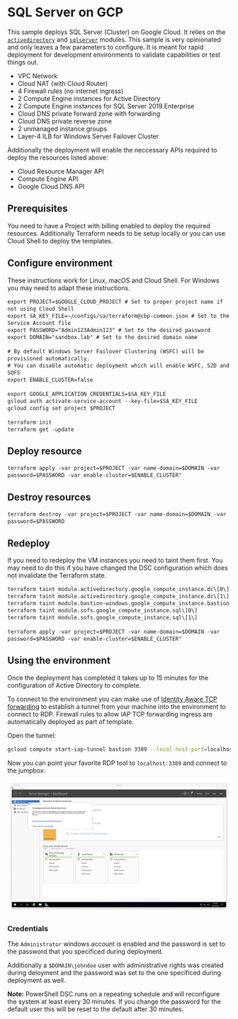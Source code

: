 # SQL Server on GCP #
This sample deploys SQL Server (Cluster) on Google Cloud. It relies on the [`activedirectory`](../../modules/activedirectory/) and [`sqlserver`](../../modules/sqlserver/) modules. This sample is very opinionated and only leaves a few parameters to configure. It is meant for rapid deployment for development environments to validate capabilities or test things out.

* VPC Network
* Cloud NAT (with Cloud Router)
* 4 Firewall rules (no internet ingress)
* 2 Compute Engine instances for Active Directory
* 2 Compute Engine instances for SQL Server 2019 Enterprise
* Cloud DNS private forward zone with forwarding
* Cloud DNS private reverse zone
* 2 unmanaged instance groups
* Layer-4 ILB for Windows Server Failover Cluster

Additionally the deployment will enable the neccessary APIs required to deploy the resources listed above:

* Cloud Resource Manager API
* Compute Engine API
* Google Cloud DNS API

## Prerequisites ##
You need to have a Project with billing enabled to deploy the required resources. Additionally Terraform needs to be setup locally or you can use Cloud Shell to deploy the templates.

## Configure environment ##
These instructions work for Linux, macOS and Cloud Shell. For Windows you may need to adapt these instructions.

```
export PROJECT=$GOOGLE_CLOUD_PROJECT # Set to proper project name if not using Cloud Shell
export SA_KEY_FILE=~/configs/sa/terraform@cbp-common.json # Set to the Service Account file
export PASSWORD="Admin123Admin123" # Set to the desired password
export DOMAIN="sandbox.lab" # Set to the desired domain name

# By default Windows Server Failover Clustering (WSFC) will be provisioned automatically.
# You can disable automatic deployment which will enable WSFC, S2D and SOFS
export ENABLE_CLUSTER=false

export GOOGLE_APPLICATION_CREDENTIALS=$SA_KEY_FILE
gcloud auth activate-service-account --key-file=$SA_KEY_FILE
gcloud config set project $PROJECT

terraform init
terraform get -update
```

## Deploy resource ##
```
terraform apply -var project=$PROJECT -var name-domain=$DOMAIN -var password=$PASSWORD -var enable-cluster=$ENABLE_CLUSTER"
```

## Destroy resources ##
```
terraform destroy -var project=$PROJECT -var name-domain=$DOMAIN -var password=$PASSWORD
```

## Redeploy ##
If you need to redeploy the VM instances you need to taint them first. You may need to do this if you have changed the DSC configuration which does not invalidate the Terraform state.

```
terraform taint module.activedirectory.google_compute_instance.dc\[0\]
terraform taint module.activedirectory.google_compute_instance.dc\[1\]
terraform taint module.bastion-windows.google_compute_instance.bastion
terraform taint module.sofs.google_compute_instance.sql\[0\]
terraform taint module.sofs.google_compute_instance.sql\[1\]

terraform apply -var project=$PROJECT -var name-domain=$DOMAIN -var password=$PASSWORD -var enable-cluster=$ENABLE_CLUSTER"
```

## Using the environment ##

Once the deployment has completed it takes up to 15 minutes for the configuration of Active Directory to complete. 

To connect to the environment you can make use of [Identity Aware TCP forwarding](https://cloud.google.com/iap/docs/using-tcp-forwarding) to establish a tunnel from your machine into the environment to connect to RDP. Firewall rules to allow IAP TCP forwarding ingress are automatically deployed as part of template.

Open the tunnel:

```sh
gcloud compute start-iap-tunnel bastion 3389 --local-host-port=localhost:3389
```

Now you can point your favorite RDP tool to `localhost:3389` and connect to the jumpbox:

![Remote Desktop connection to the jumpbox](rdp.png?raw=true)

### Credentials ###

The `Administrator` windows account is enabled and the password is set to the password that you specificed during deployment.

Additionally a  `$DOMAIN\johndoe` user with administrative rights was created during deloyment and the password was set to the one specificed during deployment as well.

**Note:** PowerShell DSC runs on a repeating schedule and will reconfigure the system at least every 30 minutes. If you change the password for the default user this will be reset to the default after 30 minutes.